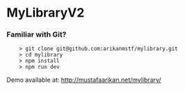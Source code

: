 # MyLibraryV2

### Familiar with Git?

```
	> git clone git@github.com:arikanmstf/mylibrary.git
	> cd mylibrary
	> npm install
	> npm run dev
```

Demo available at: http://mustafaarikan.net/mylibrary/
